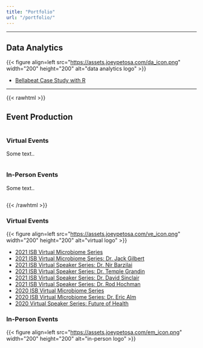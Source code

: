 ```yaml
---
title: "Portfolio"
url: "/portfolio/"
---
```




---

## Data Analytics  
{{< figure align=left src="https://assets.joeypetosa.com/da_icon.png" width="200" height="200" alt="data analytics logo" >}}  

- [Bellabeat Case Study with R](https://joeypetosa.github.io/bellabeat_cs/)  

---

{{< rawhtml >}}

<body>

<h2>Event Production</h2>

<div class="row">
  <div class="column">
    <h3>Virtual Events</h3>
    <p>Some text..</p>
  </div>
  <div class="column">
    <h3>In-Person Events</h3>
    <p>Some text..</p>
  </div>
</div>

</body>

{{< /rawhtml >}}

### Virtual Events  
{{< figure align=left src="https://assets.joeypetosa.com/ve_icon.png" width="200" height="200" alt="virtual logo" >}}

- [2021 ISB Virtual Microbiome Series](https://isbscience.org/microbiome2021/)
- [2021 ISB Virtual Microbiome Series: Dr. Jack Gilbert](https://www.youtube.com/watch?v=3sSPX2M2Uoc)
- [2021 ISB Virtual Speaker Series: Dr. Nir Barzilai](https://isbscience.org/news/2021/10/01/nir-barzilai-on-health-span-life-span-and-the-new-science-of-longevity/)
- [2021 ISB Virtual Speaker Series: Dr. Temple Grandin](https://isbscience.org/news/2021/06/11/dr-temple-grandin-and-the-importance-of-getting-kids-outside/)
- [2021 ISB Virtual Speaker Series: Dr. David Sinclair](https://isbscience.org/news/2021/04/16/sinclair-aging/)
- [2021 ISB Virtual Speaker Series: Dr. Rod Hochman](https://isbscience.org/news/2021/01/28/how-will-healthcare-and-scientific-research-be-different-in-a-post-pandemic-world/)
- [2020 ISB Virtual Microbiome Series](https://isbscience.org/microbiome2020/)
- [2020 ISB Virtual Microbiome Series: Dr. Eric Alm](https://isbscience.org/news/2020/10/08/mining-sewage-to-track-population-health/)
- [2020 Virtual Speaker Series: Future of Health](https://isbscience.org/2020/)  


### In-Person Events  
{{< figure align=left src="https://assets.joeypetosa.com/em_icon.png" width="200" height="200" alt="in-person logo" >}} 

